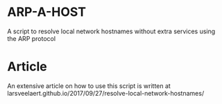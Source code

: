 # ARP-A-HOST
A script to resolve local network hostnames without extra services using the ARP protocol

# Article
An extensive article on how to use this script is written at larsveelaert.github.io/2017/09/27/resolve-local-network-hostnames/
